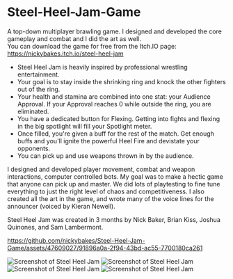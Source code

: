 # Steel-Heel-Jam-Game
A top-down multiplayer brawling game. I designed and developed the core gameplay and combat and I did the art as well. \
You can download the game for free from the Itch.IO page: https://nickybakes.itch.io/steel-heel-jam

- Steel Heel Jam is heavily inspired by professional wrestling entertainment.
- Your goal is to stay inside the shrinking ring and knock the other fighters out of the ring.
- Your health and stamina are combined into one stat: your Audience Approval. If your Approval reaches 0 while outside the ring, you are eliminated.
- You have a dedicated button for Flexing. Getting into fights and flexing in the big spotlight will fill your Spotlight meter.
- Once filled, you're given a buff for the rest of the match. Get enough buffs and you'll ignite the powerful Heel Fire and devistate your opponents.
- You can pick up and use weapons thrown in by the audience.

I designed and developed player movement, combat and weapon interactions, computer controlled bots. My goal was to make a hectic game that anyone can pick up and master. We did lots of playtesting to fine tune everything to just the right level of chaos and competitiveness. I also created all the art in the game, and wrote many of the voice lines for the announcer (voiced by Kieran Newell).

Steel Heel Jam was created in 3 months by Nick Baker, Brian Kiss, Joshua Quinones, and Sam Lambermont.

https://github.com/nickybakes/Steel-Heel-Jam-Game/assets/47609027/91896a0a-2f94-43bd-ac55-7700180ca261

![Screenshot of Steel Heel Jam](https://img.itch.zone/aW1hZ2UvMTg1ODY1NS8xMDkxNzM1NS5wbmc=/original/JF5pef.png)
![Screenshot of Steel Heel Jam](https://img.itch.zone/aW1hZ2UvMTg1ODY1NS8xMDkxNzM1OS5qcGc=/original/6kV0%2Bn.jpg)
![Screenshot of Steel Heel Jam](https://img.itch.zone/aW1hZ2UvMTg1ODY1NS8xMDkxNzM1Ni5wbmc=/original/52RgnI.png)
![Screenshot of Steel Heel Jam](https://img.itch.zone/aW1hZ2UvMTg1ODY1NS8xMDkxNzM1Ny5wbmc=/original/0Zdi6I.png)
